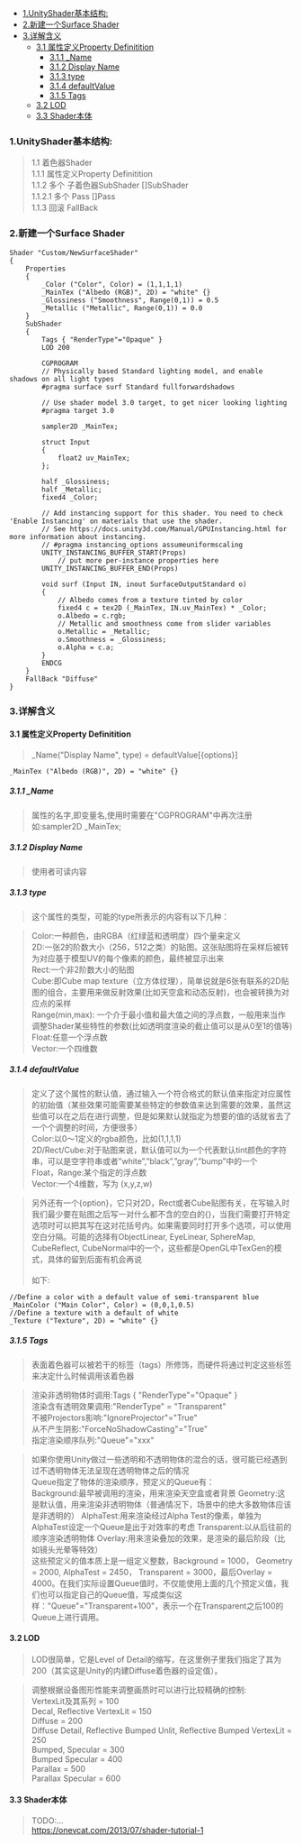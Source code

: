 - [1.UnityShader基本结构:<br/>](#1unityshader基本结构)
- [2.新建一个Surface Shader<br/>](#2新建一个surface-shader)
- [3.详解含义<br/>](#3详解含义)
  - [3.1 属性定义Property Definitition<br/>](#31-属性定义property-definitition)
    - [3.1.1 _Name<br/>](#311-_name)
    - [3.1.2 Display Name<br/>](#312-display-name)
    - [3.1.3 type<br/>](#313-type)
    - [3.1.4 defaultValue<br/>](#314-defaultvalue)
    - [3.1.5 Tags<br/>](#315-tags)
  - [3.2 LOD<br/>](#32-lod)
  - [3.3 Shader本体<br/>](#33-shader本体)

### 1.UnityShader基本结构:<br/>
> 1.1 着色器Shader<br/>
> 1.1.1 属性定义Property Definitition<br/>
> 1.1.2 多个 子着色器SubShader []SubShader<br/>
> 1.1.2.1 多个 Pass []Pass<br/>
> 1.1.3 回滚 FallBack<br/>

### 2.新建一个Surface Shader<br/>
``` UnityShader
Shader "Custom/NewSurfaceShader"
{
    Properties
    {
        _Color ("Color", Color) = (1,1,1,1)
        _MainTex ("Albedo (RGB)", 2D) = "white" {}
        _Glossiness ("Smoothness", Range(0,1)) = 0.5
        _Metallic ("Metallic", Range(0,1)) = 0.0
    }
    SubShader
    {
        Tags { "RenderType"="Opaque" }
        LOD 200

        CGPROGRAM
        // Physically based Standard lighting model, and enable shadows on all light types
        #pragma surface surf Standard fullforwardshadows

        // Use shader model 3.0 target, to get nicer looking lighting
        #pragma target 3.0

        sampler2D _MainTex;

        struct Input
        {
            float2 uv_MainTex;
        };

        half _Glossiness;
        half _Metallic;
        fixed4 _Color;

        // Add instancing support for this shader. You need to check 'Enable Instancing' on materials that use the shader.
        // See https://docs.unity3d.com/Manual/GPUInstancing.html for more information about instancing.
        // #pragma instancing_options assumeuniformscaling
        UNITY_INSTANCING_BUFFER_START(Props)
            // put more per-instance properties here
        UNITY_INSTANCING_BUFFER_END(Props)

        void surf (Input IN, inout SurfaceOutputStandard o)
        {
            // Albedo comes from a texture tinted by color
            fixed4 c = tex2D (_MainTex, IN.uv_MainTex) * _Color;
            o.Albedo = c.rgb;
            // Metallic and smoothness come from slider variables
            o.Metallic = _Metallic;
            o.Smoothness = _Glossiness;
            o.Alpha = c.a;
        }
        ENDCG
    }
    FallBack "Diffuse"
}
```

### 3.详解含义<br/>
#### 3.1 属性定义Property Definitition<br/>
> _Name("Display Name", type) = defaultValue[{options}]<br/>
```
_MainTex ("Albedo (RGB)", 2D) = "white" {}
```

##### 3.1.1 _Name<br/>
> 属性的名字,即变量名,使用时需要在"CGPROGRAM"中再次注册<br/>
> 如:sampler2D _MainTex;<br/>

##### 3.1.2 Display Name<br/>
> 使用者可读内容<br/>

##### 3.1.3 type<br/> 
> 这个属性的类型，可能的type所表示的内容有以下几种：<br/> 

> Color:一种颜色，由RGBA（红绿蓝和透明度）四个量来定义<br/> 
> 2D:一张2的阶数大小（256，512之类）的贴图。这张贴图将在采样后被转为对应基于模型UV的每个像素的颜色，最终被显示出来<br/> 
> Rect:一个非2阶数大小的贴图<br/> 
> Cube:即Cube map texture（立方体纹理），简单说就是6张有联系的2D贴图的组合，主要用来做反射效果(比如天空盒和动态反射)，也会被转换为对应点的采样<br/> 
> Range(min,max): 一个介于最小值和最大值之间的浮点数，一般用来当作调整Shader某些特性的参数(比如透明度渲染的截止值可以是从0至1的值等)<br/> 
> Float:任意一个浮点数<br/> 
> Vector:一个四维数<br/> 

##### 3.1.4 defaultValue<br/> 
> 定义了这个属性的默认值，通过输入一个符合格式的默认值来指定对应属性的初始值（某些效果可能需要某些特定的参数值来达到需要的效果，虽然这些值可以在之后在进行调整，但是如果默认就指定为想要的值的话就省去了一个个调整的时间，方便很多）<br/> 
> Color:以0～1定义的rgba颜色，比如(1,1,1,1)<br/> 
> 2D/Rect/Cube:对于贴图来说，默认值可以为一个代表默认tint颜色的字符串，可以是空字符串或者”white”,”black”,”gray”,”bump”中的一个<br/> 
> Float，Range:某个指定的浮点数<br/> 
> Vector:一个4维数，写为 (x,y,z,w)<br/> 

> 另外还有一个{option}，它只对2D，Rect或者Cube贴图有关，在写输入时我们最少要在贴图之后写一对什么都不含的空白的{}，当我们需要打开特定选项时可以把其写在这对花括号内。如果需要同时打开多个选项，可以使用空白分隔。可能的选择有ObjectLinear, EyeLinear, SphereMap, CubeReflect, CubeNormal中的一个，这些都是OpenGL中TexGen的模式，具体的留到后面有机会再说<br/> 
> <br/>
> 如下:<br/>
```Unity
//Define a color with a default value of semi-transparent blue
_MainColor ("Main Color", Color) = (0,0,1,0.5)
//Define a texture with a default of white
_Texture ("Texture", 2D) = "white" {}
```

##### 3.1.5 Tags<br/> 
> 表面着色器可以被若干的标签（tags）所修饰，而硬件将通过判定这些标签来决定什么时候调用该着色器<br/> 

> 渲染非透明物体时调用:Tags { "RenderType"="Opaque" }<br/> 
> 渲染含有透明效果调用:"RenderType" = "Transparent"<br/> 
> 不被Projectors影响:"IgnoreProjector"="True"<br/> 
> 从不产生阴影:"ForceNoShadowCasting"="True"<br/> 
> 指定渲染顺序队列:"Queue"="xxx"<br/> 

> 如果你使用Unity做过一些透明和不透明物体的混合的话，很可能已经遇到过不透明物体无法呈现在透明物体之后的情况<br/> 
> Queue指定了物体的渲染顺序，预定义的Queue有：<br/> 
>	Background:最早被调用的渲染，用来渲染天空盒或者背景
>	Geometry:这是默认值，用来渲染非透明物体（普通情况下，场景中的绝大多数物体应该是非透明的）
>	AlphaTest:用来渲染经过Alpha Test的像素，单独为AlphaTest设定一个Queue是出于对效率的考虑
>	Transparent:以从后往前的顺序渲染透明物体
>	Overlay:用来渲染叠加的效果，是渲染的最后阶段（比如镜头光晕等特效）
> <br/>
> 这些预定义的值本质上是一组定义整数，Background = 1000， Geometry = 2000, AlphaTest = 2450， Transparent = 3000，最后Overlay = 4000。在我们实际设置Queue值时，不仅能使用上面的几个预定义值，我们也可以指定自己的Queue值，写成类似这样："Queue"="Transparent+100"，表示一个在Transparent之后100的Queue上进行调用。<br/>

#### 3.2 LOD<br/>
> LOD很简单，它是Level of Detail的缩写，在这里例子里我们指定了其为200（其实这是Unity的内建Diffuse着色器的设定值）。<br/>

> 调整根据设备图形性能来调整画质时可以进行比较精确的控制:<br/>
>    VertexLit及其系列 = 100<br/>
>    Decal, Reflective VertexLit = 150<br/>
>    Diffuse = 200<br/>
>    Diffuse Detail, Reflective Bumped Unlit, Reflective Bumped VertexLit = 250<br/>
>    Bumped, Specular = 300<br/>
>    Bumped Specular = 400<br/>
>    Parallax = 500<br/>
>    Parallax Specular = 600<br/>

#### 3.3 Shader本体<br/>
> TODO:...<br/>
> https://onevcat.com/2013/07/shader-tutorial-1<br/>

